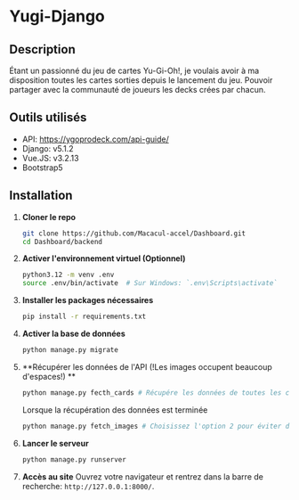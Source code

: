 # Yugi-Django

## Description
Étant un passionné du jeu de cartes Yu-Gi-Oh!, je voulais avoir à ma disposition toutes les cartes sorties depuis le lancement du jeu.
Pouvoir partager avec la communauté de joueurs les decks crées par chacun.

## Outils utilisés
-   API: https://ygoprodeck.com/api-guide/
-   Django: v5.1.2
-   Vue.JS: v3.2.13
-   Bootstrap5

## Installation
1. **Cloner le repo**
    ```bash
    git clone https://github.com/Macacul-accel/Dashboard.git
    cd Dashboard/backend
    ```

2. **Activer l'environnement virtuel (Optionnel)**
    ```bash
    python3.12 -m venv .env
    source .env/bin/activate  # Sur Windows: `.env\Scripts\activate`
    ```

3. **Installer les packages nécessaires**
    ```bash
    pip install -r requirements.txt
    ```

4. **Activer la base de données**
    ```bash
    python manage.py migrate
    ```

5. **Récupérer les données de l'API (!Les images occupent beaucoup d'espaces!) **
    ```bash
    python manage.py fecth_cards # Récupére les données de toutes les cartes qui ne sont pas dans la bdd
    ```
    Lorsque la récupération des données est terminée
    ```bash
    python manage.py fetch_images # Choisissez l'option 2 pour éviter d'occuper trop d'espace
    ```

6. **Lancer le serveur**
    ```bash
    python manage.py runserver
    ```

7. **Accès au site**
    Ouvrez votre navigateur et rentrez dans la barre de recherche: `http://127.0.0.1:8000/`.